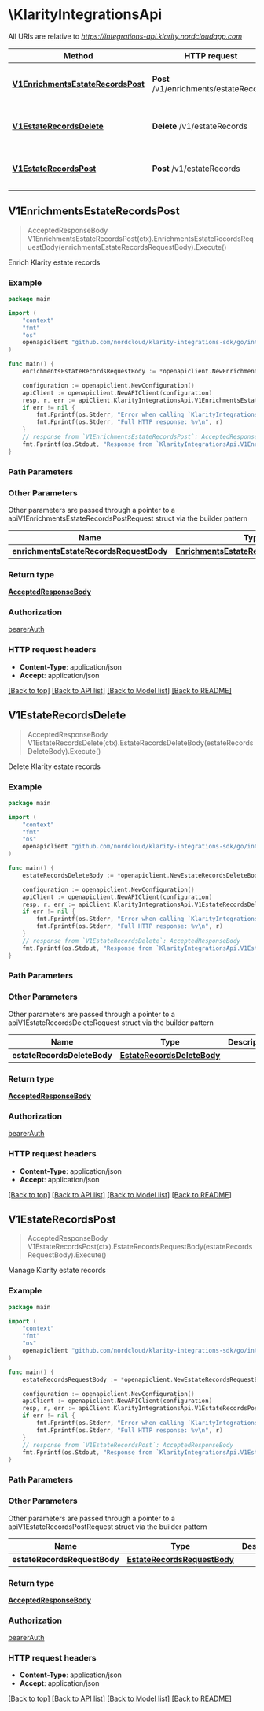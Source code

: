 # \KlarityIntegrationsApi

All URIs are relative to *https://integrations-api.klarity.nordcloudapp.com*

Method | HTTP request | Description
------------- | ------------- | -------------
[**V1EnrichmentsEstateRecordsPost**](KlarityIntegrationsApi.md#V1EnrichmentsEstateRecordsPost) | **Post** /v1/enrichments/estateRecords | Enrich Klarity estate records
[**V1EstateRecordsDelete**](KlarityIntegrationsApi.md#V1EstateRecordsDelete) | **Delete** /v1/estateRecords | Delete Klarity estate records
[**V1EstateRecordsPost**](KlarityIntegrationsApi.md#V1EstateRecordsPost) | **Post** /v1/estateRecords | Manage Klarity estate records



## V1EnrichmentsEstateRecordsPost

> AcceptedResponseBody V1EnrichmentsEstateRecordsPost(ctx).EnrichmentsEstateRecordsRequestBody(enrichmentsEstateRecordsRequestBody).Execute()

Enrich Klarity estate records



### Example

```go
package main

import (
    "context"
    "fmt"
    "os"
    openapiclient "github.com/nordcloud/klarity-integrations-sdk/go/integrations"
)

func main() {
    enrichmentsEstateRecordsRequestBody := *openapiclient.NewEnrichmentsEstateRecordsRequestBody([]openapiclient.EnrichmentsEstateRecordsRequestBodyEnrichmentsInner{*openapiclient.NewEnrichmentsEstateRecordsRequestBodyEnrichmentsInner(*openapiclient.NewEnrichmentRecord(), map[string]interface{}({"lastBackupTime":"2021-10-19T07:10:38.147Z","details":{"succeeded":true,"durationSeconds":1234}}))}) // EnrichmentsEstateRecordsRequestBody |  (optional)

    configuration := openapiclient.NewConfiguration()
    apiClient := openapiclient.NewAPIClient(configuration)
    resp, r, err := apiClient.KlarityIntegrationsApi.V1EnrichmentsEstateRecordsPost(context.Background()).EnrichmentsEstateRecordsRequestBody(enrichmentsEstateRecordsRequestBody).Execute()
    if err != nil {
        fmt.Fprintf(os.Stderr, "Error when calling `KlarityIntegrationsApi.V1EnrichmentsEstateRecordsPost``: %v\n", err)
        fmt.Fprintf(os.Stderr, "Full HTTP response: %v\n", r)
    }
    // response from `V1EnrichmentsEstateRecordsPost`: AcceptedResponseBody
    fmt.Fprintf(os.Stdout, "Response from `KlarityIntegrationsApi.V1EnrichmentsEstateRecordsPost`: %v\n", resp)
}
```

### Path Parameters



### Other Parameters

Other parameters are passed through a pointer to a apiV1EnrichmentsEstateRecordsPostRequest struct via the builder pattern


Name | Type | Description  | Notes
------------- | ------------- | ------------- | -------------
 **enrichmentsEstateRecordsRequestBody** | [**EnrichmentsEstateRecordsRequestBody**](EnrichmentsEstateRecordsRequestBody.md) |  | 

### Return type

[**AcceptedResponseBody**](AcceptedResponseBody.md)

### Authorization

[bearerAuth](../README.md#bearerAuth)

### HTTP request headers

- **Content-Type**: application/json
- **Accept**: application/json

[[Back to top]](#) [[Back to API list]](../README.md#documentation-for-api-endpoints)
[[Back to Model list]](../README.md#documentation-for-models)
[[Back to README]](../README.md)


## V1EstateRecordsDelete

> AcceptedResponseBody V1EstateRecordsDelete(ctx).EstateRecordsDeleteBody(estateRecordsDeleteBody).Execute()

Delete Klarity estate records



### Example

```go
package main

import (
    "context"
    "fmt"
    "os"
    openapiclient "github.com/nordcloud/klarity-integrations-sdk/go/integrations"
)

func main() {
    estateRecordsDeleteBody := *openapiclient.NewEstateRecordsDeleteBody(openapiclient.PeriodEnum("current"), []openapiclient.EstateRecordsDeleteBodyRecordsInner{*openapiclient.NewEstateRecordsDeleteBodyRecordsInner()}) // EstateRecordsDeleteBody |  (optional)

    configuration := openapiclient.NewConfiguration()
    apiClient := openapiclient.NewAPIClient(configuration)
    resp, r, err := apiClient.KlarityIntegrationsApi.V1EstateRecordsDelete(context.Background()).EstateRecordsDeleteBody(estateRecordsDeleteBody).Execute()
    if err != nil {
        fmt.Fprintf(os.Stderr, "Error when calling `KlarityIntegrationsApi.V1EstateRecordsDelete``: %v\n", err)
        fmt.Fprintf(os.Stderr, "Full HTTP response: %v\n", r)
    }
    // response from `V1EstateRecordsDelete`: AcceptedResponseBody
    fmt.Fprintf(os.Stdout, "Response from `KlarityIntegrationsApi.V1EstateRecordsDelete`: %v\n", resp)
}
```

### Path Parameters



### Other Parameters

Other parameters are passed through a pointer to a apiV1EstateRecordsDeleteRequest struct via the builder pattern


Name | Type | Description  | Notes
------------- | ------------- | ------------- | -------------
 **estateRecordsDeleteBody** | [**EstateRecordsDeleteBody**](EstateRecordsDeleteBody.md) |  | 

### Return type

[**AcceptedResponseBody**](AcceptedResponseBody.md)

### Authorization

[bearerAuth](../README.md#bearerAuth)

### HTTP request headers

- **Content-Type**: application/json
- **Accept**: application/json

[[Back to top]](#) [[Back to API list]](../README.md#documentation-for-api-endpoints)
[[Back to Model list]](../README.md#documentation-for-models)
[[Back to README]](../README.md)


## V1EstateRecordsPost

> AcceptedResponseBody V1EstateRecordsPost(ctx).EstateRecordsRequestBody(estateRecordsRequestBody).Execute()

Manage Klarity estate records



### Example

```go
package main

import (
    "context"
    "fmt"
    "os"
    openapiclient "github.com/nordcloud/klarity-integrations-sdk/go/integrations"
)

func main() {
    estateRecordsRequestBody := *openapiclient.NewEstateRecordsRequestBody([]openapiclient.EstateRecordsRequestBodyRecordsInner{*openapiclient.NewEstateRecordsRequestBodyRecordsInner("js002", "jira/subscription/basic")}) // EstateRecordsRequestBody |  (optional)

    configuration := openapiclient.NewConfiguration()
    apiClient := openapiclient.NewAPIClient(configuration)
    resp, r, err := apiClient.KlarityIntegrationsApi.V1EstateRecordsPost(context.Background()).EstateRecordsRequestBody(estateRecordsRequestBody).Execute()
    if err != nil {
        fmt.Fprintf(os.Stderr, "Error when calling `KlarityIntegrationsApi.V1EstateRecordsPost``: %v\n", err)
        fmt.Fprintf(os.Stderr, "Full HTTP response: %v\n", r)
    }
    // response from `V1EstateRecordsPost`: AcceptedResponseBody
    fmt.Fprintf(os.Stdout, "Response from `KlarityIntegrationsApi.V1EstateRecordsPost`: %v\n", resp)
}
```

### Path Parameters



### Other Parameters

Other parameters are passed through a pointer to a apiV1EstateRecordsPostRequest struct via the builder pattern


Name | Type | Description  | Notes
------------- | ------------- | ------------- | -------------
 **estateRecordsRequestBody** | [**EstateRecordsRequestBody**](EstateRecordsRequestBody.md) |  | 

### Return type

[**AcceptedResponseBody**](AcceptedResponseBody.md)

### Authorization

[bearerAuth](../README.md#bearerAuth)

### HTTP request headers

- **Content-Type**: application/json
- **Accept**: application/json

[[Back to top]](#) [[Back to API list]](../README.md#documentation-for-api-endpoints)
[[Back to Model list]](../README.md#documentation-for-models)
[[Back to README]](../README.md)

